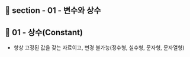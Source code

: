 ## 📝 section - 01 - 변수와 상수

## 📍 01 - 상수(Constant)

* 항상 고정된 값을 갖는 자료이고, 변경 불가능(정수형, 실수형, 문자형, 문자열형)